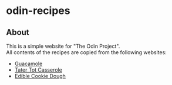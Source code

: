 # odin-recipes

## About
This is a simple website for "The Odin Project".<br />
All contents of the recipes are copied from the following websites:<br />
- [Guacamole](https://www.allrecipes.com/recipe/14231/guacamole/)
- [Tater Tot Casserole](https://www.allrecipes.com/recipe/222037/tater-tots-r-casserole/)
- [Edible Cookie Dough](https://www.allrecipes.com/recipe/255365/edible-cookie-dough/)